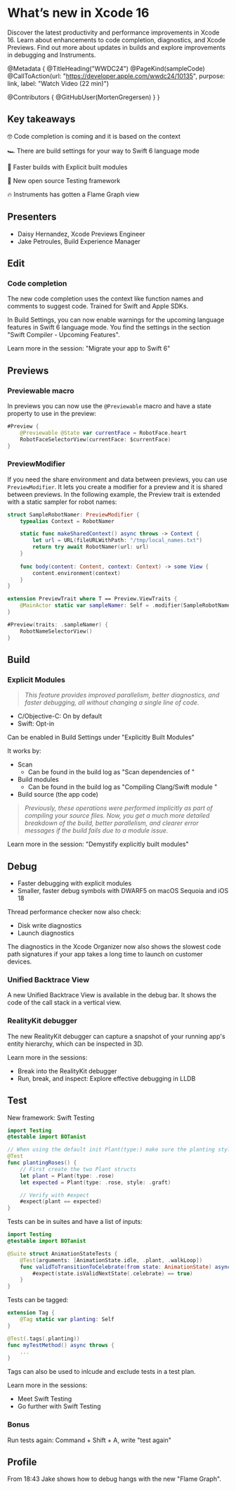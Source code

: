 # What’s new in Xcode 16

Discover the latest productivity and performance improvements in Xcode 16. Learn about enhancements to code completion, diagnostics, and Xcode Previews. Find out more about updates in builds and explore improvements in debugging and Instruments.

@Metadata {
   @TitleHeading("WWDC24")
   @PageKind(sampleCode)
   @CallToAction(url: "https://developer.apple.com/wwdc24/10135", purpose: link, label: "Watch Video (22 min)")

   @Contributors {
      @GitHubUser(MortenGregersen)
   }
}

## Key takeaways

🤓 Code completion is coming and it is based on the context

🏎️ There are build settings for your way to Swift 6 language mode

🚀 Faster builds with Explicit built modules

🧪 New open source Testing framework

🔥 Instruments has gotten a Flame Graph view 

## Presenters

* Daisy Hernandez, Xcode Previews Engineer
* Jake Petroules, Build Experience Manager

## Edit

### Code completion

The new code completion uses the context like function names and comments to suggest code. Trained for Swift and Apple SDKs.

In Build Settings, you can now enable warnings for the upcoming language features in Swift 6 language mode. You find the settings in the section "Swift Compiler - Upcoming Features".

Learn more in the session: "Migrate your app to Swift 6"

## Previews

### Previewable macro

In previews you can now use the `@Previewable` macro and have a state property to use in the preview:

```swift
#Preview {
    @Previewable @State var currentFace = RobotFace.heart
    RobotFaceSelectorView(currentFace: $currentFace)
}
```

### PreviewModifier

If you need the share environment and data between previews, you can use `PreviewModifier`.
It lets you create a modifier for a preview and it is shared between previews.
In the following example, the Preview trait is extended with a static sampler for robot names:

```swift
struct SampleRobotNamer: PreviewModifier {
    typealias Context = RobotNamer

    static func makeSharedContext() async throws -> Context {
        let url = URL(fileURLWithPath: "/tmp/local_names.txt")
        return try await RobotNamer(url: url)
    }
    
    func body(content: Content, context: Context) -> some View {
        content.environment(context)
    }
}

extension PreviewTrait where T == Preview.ViewTraits {
    @MainActor static var sampleNamer: Self = .modifier(SampleRobotNamer())
}

#Preview(traits: .sampleNamer) {
    RobotNameSelectorView()
}
```

## Build

### Explicit Modules

> *This feature provides improved parallelism, better diagnostics, and faster debugging, all without changing a single line of code.*

* C/Objective-C: On by default
* Swift: Opt-in

Can be enabled in Build Settings under "Explicitly Built Modules"

It works by:
* Scan
    * Can be found in the build log as "Scan dependencies of <file>"
* Build modules
    * Can be found in the build log as "Compiling Clang/Swift module <module>"
* Build source (the app code)

> *Previously, these operations were performed implicitly as part of compiling your source files. Now, you get a much more detailed breakdown of the build, better parallelism, and clearer error messages if the build fails due to a module issue.*

Learn more in the session: "Demystify explicitly built modules"

## Debug

* Faster debugging with explicit modules
* Smaller, faster debug symbols with DWARF5 on macOS Sequoia and iOS 18

Thread performance checker now also check:
* Disk write diagnostics
* Launch diagnostics

The diagnostics in the Xcode Organizer now also shows the slowest code path signatures if your app takes a long time to launch on customer devices.

### Unified Backtrace View

A new Unified Backtrace View is available in the debug bar. It shows the code of the call stack in a vertical view.

### RealityKit debugger

The new RealityKit debugger can capture a snapshot of your running app's entity hierarchy, which can be inspected in 3D.

Learn more in the sessions:
* Break into the RealityKit debugger
* Run, break, and inspect: Explore effective debugging in LLDB

## Test

New framework: Swift Testing

```swift
import Testing
@testable import BOTanist

// When using the default init Plant(type:) make sure the planting style is graft
@Test
func plantingRoses() {
    // First create the two Plant structs
    let plant = Plant(type: .rose)
    let expected = Plant(type: .rose, style: .graft)

    // Verify with #expect
    #expect(plant == expected)
}
```

Tests can be in suites and have a list of inputs:

```swift
import Testing
@testable import BOTanist

@Suite struct AnimationStateTests {
    @Test(arguments: [AnimationState.idle, .plant, .walkLoop])
    func validToTransitionToCelebrate(from state: AnimationState) async throws {
        #expect(state.isValidNextState(.celebrate) == true)
    }
}
```

Tests can be tagged:

```swift
extension Tag {
    @Tag static var planting: Self
}

@Test(.tags(.planting))
func myTestMethod() async throws {
    ...
}
```

Tags can also be used to inlcude and exclude tests in a test plan.

Learn more in the sessions:
* Meet Swift Testing
* Go further with Swift Testing

### Bonus

Run tests again: Command + Shift + A, write "test again"

## Profile

From 18:43 Jake shows how to debug hangs with the new "Flame Graph".
